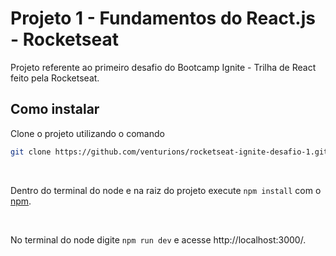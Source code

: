 # Projeto 1 - Fundamentos do React.js - Rocketseat
Projeto referente ao primeiro desafio do Bootcamp Ignite - Trilha de React  feito pela Rocketseat.

## Como instalar

Clone o projeto utilizando o comando

```bash
git clone https://github.com/venturions/rocketseat-ignite-desafio-1.git
```

<br>

Dentro do terminal do node e na raiz do projeto execute `npm install` com o [npm](https://www.npmjs.com/).

<br>

No terminal do node digite `npm run dev` e acesse http://localhost:3000/.
